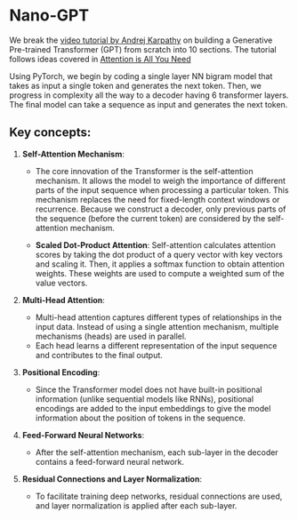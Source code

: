# Nano-GPT
We break the [video tutorial by Andrej Karpathy](https://youtu.be/kCc8FmEb1nY?si=5B0xvNJ2YYKVRX1u) on building a Generative Pre-trained Transformer (GPT) from scratch into 10 sections. The tutorial follows ideas covered in [Attention is All You Need](https://arxiv.org/abs/1706.03762)

Using PyTorch, we begin by coding a single layer NN bigram model that takes as input a single token and generates the next token. Then, we progress in complexity all the way to a decoder having 6 transformer layers. The final model can take a sequence as input and generates the next token.


## Key concepts:
1. **Self-Attention Mechanism**:
   - The core innovation of the Transformer is the self-attention mechanism. It allows the model to weigh the importance of different parts of the input sequence when processing a particular token. This mechanism replaces the need for fixed-length context windows or recurrence. Because we construct a decoder, only previous parts of the sequence (before the current token) are considered by the self-attention mechanism.

   - **Scaled Dot-Product Attention**: Self-attention calculates attention scores by taking the dot product of a query vector with key vectors and scaling it. Then, it applies a softmax function to obtain attention weights. These weights are used to compute a weighted sum of the value vectors.

2. **Multi-Head Attention**:
   - Multi-head attention captures different types of relationships in the input data. Instead of using a single attention mechanism, multiple mechanisms (heads) are used in parallel.
   - Each head learns a different representation of the input sequence and contributes to the final output.

3. **Positional Encoding**:
   - Since the Transformer model does not have built-in positional information (unlike sequential models like RNNs), positional encodings are added to the input embeddings to give the model information about the position of tokens in the sequence.

4. **Feed-Forward Neural Networks**:
   - After the self-attention mechanism, each sub-layer in the decoder contains a feed-forward neural network.

5. **Residual Connections and Layer Normalization**:
   - To facilitate training deep networks, residual connections are used, and layer normalization is applied after each sub-layer.




